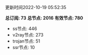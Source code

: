 更新时间2022-10-19 05:52:35

**总订阅: 73**
**总节点: 2016**
**有效节点: 780**
- ss节点: 446
- v2ray节点: 273
- trojan节点: 51
- ssr节点: 10
